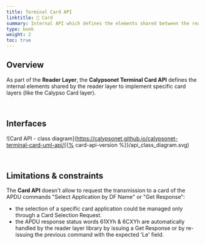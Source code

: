 ```yaml
---
title: Terminal Card API
linktitle: 🔶 Card
summary: Internal API which defines the elements shared between the reader layer and the card layer.
type: book
weight: 2
toc: true
---
```


## Overview

As part of the **Reader Layer**, the **Calypsonet Terminal Card API** defines the internal elements shared by the 
reader layer to implement specific card layers (like the Calypso Card layer).

<br>

## Interfaces

![Card API - class diagram](https://calypsonet.github.io/calypsonet-terminal-card-uml-api/{{% card-api-version %}}/api_class_diagram.svg)

<br>

## Limitations & constraints

The **Card API** doesn't allow to request the transmission to a card of the APDU commands "Select Application by DF Name"
or "Get Response":
- the selection of a specific card application could be managed only through a Card Selection Request.
- the APDU response status words 61XYh & 6CXYh are automatically handled by the reader layer library by issuing a
  Get Response or by re-issuing the previous command with the expected 'Le' field.
